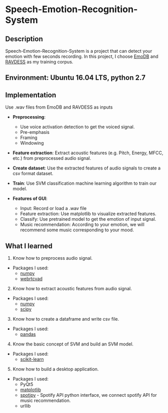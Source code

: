 # Speech-Emotion-Recognition-System

## Description
Speech-Emotion-Recognition-System is a project that can detect your emotion with few seconds recording. In this project, I choose [EmoDB](http://www.emodb.bilderbar.info/navi.html) and [RAVDESS](https://zenodo.org/record/1188976#.XTBWj-gzZEZ) as my training corpus.

## Environment: Ubuntu 16.04 LTS, python 2.7
## Implementation
Use .wav files from EmoDB and RAVDESS as inputs
- **Preprocessing**:
  - Use voice activation detection to get the voiced signal.
  - Pre-emphasis
  - Framing
  - Windowing
  
- **Feature extraction**: Extract acoustic features (e.g. Pitch, Energy, MFCC, etc.) from preprocessed audio signal.

- **Create dataset**: Use the extracted features of audio signals to create a csv format dataset.

- **Train**: Use SVM classification machine learning algorithm to train our model.

- **Features of GUI**:
  - Input: Record or load a .wav file
  - Feature extraction: Use matplotlib to visualize extracted features.
  - Classify: Use pretrained model to get the emotion of input signal.
  - Music recommendation: According to your emotion, we will recommend some music corresponding to your mood. 
  
## What I learned
1. Know how to preprocess audio signal.
  - Packages I used:
    - [numpy](https://github.com/numpy/numpy)
    - [webrtcvad](https://github.com/wiseman/py-webrtcvad)
2. Know how to extract acoustic features from audio signal.
  - Packages I used:
    - [numpy](https://github.com/numpy/numpy)
    - [scipy](https://github.com/scipy/scipy)
3. Know how to create a dataframe and write csv file.
  - Packages I used:
    - [pandas](https://github.com/pandas-dev/pandas)
4. Know the basic concept of SVM and build an SVM model.
  - Packages I used:
    - [scikit-learn](https://github.com/scikit-learn/scikit-learn)
5. Know how to build a desktop application.
  - Packages I used:
    - PyQt5
    - [matplotlib](https://github.com/matplotlib/matplotlib)
    - [spotipy](https://github.com/plamere/spotipy) - Spotify API python interface, we connect spotify API for music recommendation.
    - urllib
